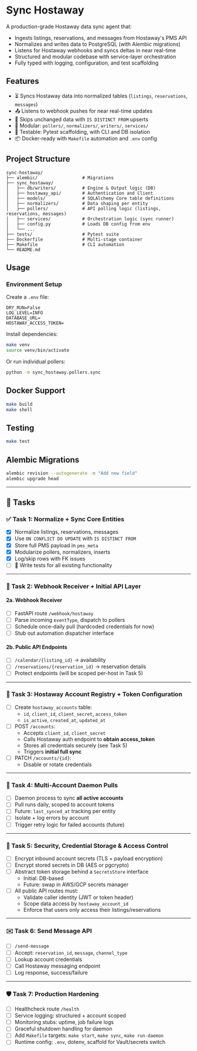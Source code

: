 # Sync Hostaway

A production-grade Hostaway data sync agent that:

- Ingests listings, reservations, and messages from Hostaway's PMS API
- Normalizes and writes data to PostgreSQL (with Alembic migrations)
- Listens for Hostaway webhooks and syncs deltas in near real-time
- Structured and modular codebase with service-layer orchestration
- Fully typed with logging, configuration, and test scaffolding

## Features

- ⏳ Syncs Hostaway data into normalized tables (`listings`, `reservations`, `messages`)
- 📤 Listens to webhook pushes for near real-time updates
- 🔄 Skips unchanged data with `IS DISTINCT FROM` upserts
- 🔧 Modular: `pollers/`, `normalizers/`, `writers/`, `services/`
- 🧪 Testable: Pytest scaffolding, with CLI and DB isolation
- 📦 Docker-ready with `Makefile` automation and `.env` config

## Project Structure

```
sync-hostaway/
├── alembic/                 # Migrations
├── sync_hostaway/
│   ├── db/writers/          # Engine & Output logic (DB)
│   ├── hostaway_api/        # Authentication and Client
│   ├── models/              # SQLAlchemy Core table definitions
│   ├── normalizers/         # Data shaping per entity
│   ├── pollers/             # API polling logic (listings, reservations, messages)
│   ├── services/            # Orchestration logic (sync runner)
│   ├── config.py            # Loads DB config from env
│   └── ...
├── tests/                   # Pytest suite
├── Dockerfile               # Multi-stage container
├── Makefile                 # CLI automation
└── README.md
```

## Usage

### Environment Setup

Create a `.env` file:

```
DRY_RUN=False
LOG_LEVEL=INFO
DATABASE_URL=
HOSTAWAY_ACCESS_TOKEN=
```

Install dependencies:

```bash
make venv
source venv/bin/activate
```

Or run individual pollers:

```bash
python -m sync_hostaway.pollers.sync
```

## Docker Support

```bash
make build
make shell
```

## Testing

```bash
make test
```

## Alembic Migrations

```bash
alembic revision --autogenerate -m "Add new field"
alembic upgrade head
```

---

## 📌 Tasks

### ✅ Task 1: Normalize + Sync Core Entities
- [x] Normalize listings, reservations, messages
- [x] Use `ON CONFLICT DO UPDATE` with `IS DISTINCT FROM`
- [x] Store full PMS payload in `pms_meta`
- [x] Modularize pollers, normalizers, inserts
- [x] Log/skip rows with FK issues
- [ ] 🔴 Write tests for all existing functionality

---

### 🔄 Task 2: Webhook Receiver + Initial API Layer

#### 2a. Webhook Receiver
- [ ] FastAPI route `/webhook/hostaway`
- [ ] Parse incoming `eventType`, dispatch to pollers
- [ ] Schedule once-daily pull (hardcoded credentials for now)
- [ ] Stub out automation dispatcher interface

#### 2b. Public API Endpoints
- [ ] `/calendar/{listing_id}` → availability
- [ ] `/reservations/{reservation_id}` → reservation details
- [ ] Protect endpoints (will be scoped per-host in Task 5)

---

### 🧾 Task 3: Hostaway Account Registry + Token Configuration

- [ ] Create `hostaway_accounts` table:
  - `id`, `client_id`, `client_secret`, `access_token`
  - `is_active`, `created_at`, `updated_at`
- [ ] POST `/accounts`:
  - Accepts `client_id`, `client_secret`
  - Calls Hostaway auth endpoint to **obtain access_token**
  - Stores all credentials securely (see Task 5)
  - Triggers **initial full sync**
- [ ] PATCH `/accounts/{id}`:
  - Disable or rotate credentials

---

### 🧠 Task 4: Multi-Account Daemon Pulls

- [ ] Daemon process to sync **all active accounts**
- [ ] Pull runs daily, scoped to account tokens
- [ ] Future: `last_synced_at` tracking per entity
- [ ] Isolate + log errors by account
- [ ] Trigger retry logic for failed accounts (future)

---

### 🔐 Task 5: Security, Credential Storage & Access Control

- [ ] Encrypt inbound account secrets (TLS + payload encryption)
- [ ] Encrypt stored secrets in DB (AES or pgcrypto)
- [ ] Abstract token storage behind a `SecretsStore` interface
  - Initial: DB-based
  - Future: swap in AWS/GCP secrets manager
- [ ] All public API routes must:
  - Validate caller identity (JWT or token header)
  - Scope data access by `hostaway_account_id`
  - Enforce that users only access their listings/reservations

---

### ✉️ Task 6: Send Message API

- [ ] `/send-message`
- [ ] Accept: `reservation_id`, `message`, `channel_type`
- [ ] Lookup account credentials
- [ ] Call Hostaway messaging endpoint
- [ ] Log response, success/failure

---

### 🛡 Task 7: Production Hardening

- [ ] Healthcheck route `/health`
- [ ] Service logging: structured + account scoped
- [ ] Monitoring stubs: uptime, job failure logs
- [ ] Graceful shutdown handling for daemon
- [ ] Add `Makefile` targets: `make start`, `make sync`, `make run-daemon`
- [ ] Runtime config: `.env`, dotenv, scaffold for Vault/secrets switch

